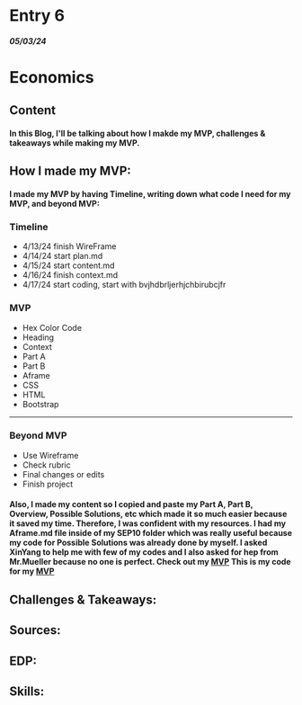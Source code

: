 # Entry 6
##### 05/03/24

# Economics

## Content

#### In this Blog, I'll be talking about how I makde my MVP, challenges & takeaways while making my MVP.

## How I made my MVP:
#### I made my MVP by having Timeline, writing down what code I need for my MVP, and beyond MVP:

### Timeline
* 4/13/24 finish WireFrame
* 4/14/24 start plan.md
* 4/15/24 start content.md
* 4/16/24 finish context.md
* 4/17/24 start coding, start with <href>bvjhdbrljerhjchbirubcjfr<href><a>

### MVP

* Hex Color Code
* Heading
* Context
* Part A
* Part B
* Aframe
* CSS
* HTML
* Bootstrap

---

### Beyond MVP

* Use Wireframe
* Check rubric
* Final changes or edits
* Finish project

#### Also, I made my content so I copied and paste my Part A, Part B, Overview, Possible Solutions, etc which made it so much easier because it saved my time. Therefore, I was confident with my resources. I had my Aframe.md file inside of my SEP10 folder which was really useful because my code for Possible Solutions was already done by myself. I asked XinYang to help me with few of my codes and I also asked for hep from Mr.Mueller because no one is perfect. Check out my [MVP](https://dildoran2195.github.io/sep10-freedom-project/) This is my code for my [MVP](https://github.com/dildoran2195/sep10-freedom-project)


## Challenges & Takeaways:





## Sources:




## EDP:




## Skills:
